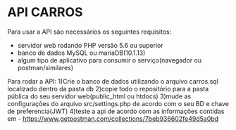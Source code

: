 # API CARROS

Para usar a API são necessários os seguintes requisitos:
  * servidor web rodando PHP versão 5.6 ou superior
  * banco de dados MySQL ou mariaDB(10.1.13)
  * algum tipo de aplicativo para consumir o serviço(navegador ou postman/similares)
 
 
 
Para rodar a API:
  1)Crie o banco de dados utilizando o arquivo carros.sql localizado dentro da pasta db
  2)copie todo o repositório para a pasta pública do seu servidor web(public_html ou htdocs)
  3)mude as configurações do arquivo src/settings.php de acordo com o seu BD e chave de preferencia(JWT)
  4)teste a api de acordo com as informações contidas em - https://www.getpostman.com/collections/7beb936602fe49d5a0bd
